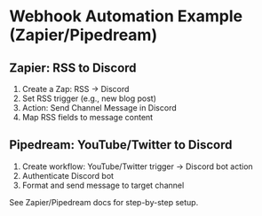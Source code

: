 # Webhook Automation Example (Zapier/Pipedream)

## Zapier: RSS to Discord
1. Create a Zap: RSS → Discord
2. Set RSS trigger (e.g., new blog post)
3. Action: Send Channel Message in Discord
4. Map RSS fields to message content

## Pipedream: YouTube/Twitter to Discord
1. Create workflow: YouTube/Twitter trigger → Discord bot action
2. Authenticate Discord bot
3. Format and send message to target channel

See Zapier/Pipedream docs for step-by-step setup.
